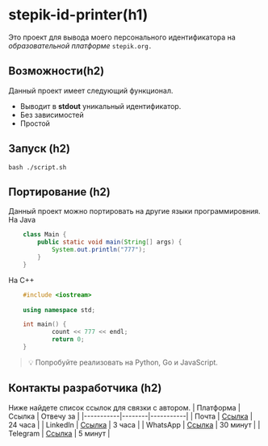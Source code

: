 # stepik-id-printer(h1)
Это проект для вывода моего персонального идентификатора на *образовательной платформе* ```stepik.org.```
## Возможности(h2)
Данный проект имеет следующий функционал.
* Выводит  в **stdout** уникальный идентификатор.
* Без зависимостей
* Простой
## Запуск (h2)
```bash ./script.sh```
## Портирование (h2)

Данный проект можно портировать на другие языки программировния.
На Java
```java  
	class Main {
		public static void main(String[] args) {
			System.out.println("777");
		}
	}
 ```

На C++

  
```cpp
	#include <iostream>
	
	using namespace std;

	int main() {
			count << 777 << endl;
			return 0;
	}
```
> 💡 Попробуйте реализовать на Python, Go и JavaScript.

##  Контакты разработчика (h2)
Ниже найдете список ссылок для связки с автором.
| Платформа | Ссылка | Отвечу за |
|-----------|--------|-----------|
| Почта     | [Ссылка](/) | 24 часа   |
| LinkedIn  | [Ссылка](/)  | 3 часа    |
| WhatsApp  | [Ссылка](/) | 30 минут  |
| Telegram  | [Ссылка](/)  | 5 минут   |

